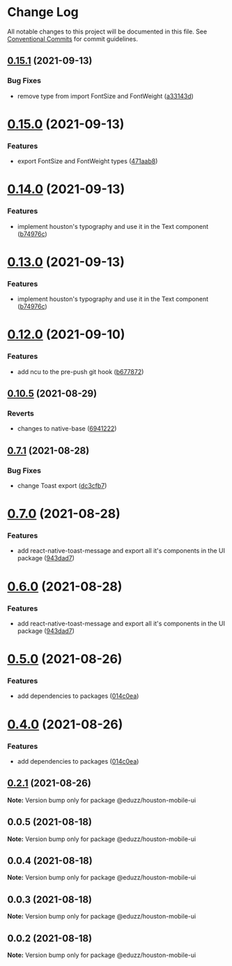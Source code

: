 # Change Log

All notable changes to this project will be documented in this file.
See [Conventional Commits](https://conventionalcommits.org) for commit guidelines.

## [0.15.1](https://github.com/eduzz/houston-mobile/compare/@eduzz/houston-mobile-ui@0.15.0...@eduzz/houston-mobile-ui@0.15.1) (2021-09-13)


### Bug Fixes

* remove type from import FontSize and FontWeight ([a33143d](https://github.com/eduzz/houston-mobile/commit/a33143d05ea931eb06c0fb5d9f0a1e4be752f0a9))





# [0.15.0](https://github.com/eduzz/houston-mobile/compare/@eduzz/houston-mobile-ui@0.14.0...@eduzz/houston-mobile-ui@0.15.0) (2021-09-13)


### Features

* export FontSize and FontWeight types ([471aab8](https://github.com/eduzz/houston-mobile/commit/471aab88ac21368528896d2c26f5eb83d07ba873))





# [0.14.0](https://github.com/eduzz/houston-mobile/compare/@eduzz/houston-mobile-ui@0.12.0...@eduzz/houston-mobile-ui@0.14.0) (2021-09-13)


### Features

* implement houston's typography and use it in the Text component ([b74976c](https://github.com/eduzz/houston-mobile/commit/b74976c150f1c4153d97f0d896aae466b98d904c))





# [0.13.0](https://github.com/eduzz/houston-mobile/compare/@eduzz/houston-mobile-ui@0.12.0...@eduzz/houston-mobile-ui@0.13.0) (2021-09-13)


### Features

* implement houston's typography and use it in the Text component ([b74976c](https://github.com/eduzz/houston-mobile/commit/b74976c150f1c4153d97f0d896aae466b98d904c))





# [0.12.0](https://github.com/eduzz/houston-mobile/compare/@eduzz/houston-mobile-ui@0.10.5...@eduzz/houston-mobile-ui@0.12.0) (2021-09-10)


### Features

* add ncu to the pre-push git hook ([b677872](https://github.com/eduzz/houston-mobile/commit/b677872f78e806d08dd9904da19a2a036bd29246))





## [0.10.5](https://github.com/eduzz/houston-mobile/compare/@eduzz/houston-mobile-ui@0.7.1...@eduzz/houston-mobile-ui@0.10.5) (2021-08-29)


### Reverts

* changes to native-base ([6941222](https://github.com/eduzz/houston-mobile/commit/69412222df864b26dc7dabf10eed17a6ff55d157))





## [0.7.1](https://github.com/eduzz/houston-mobile/compare/@eduzz/houston-mobile-ui@0.7.0...@eduzz/houston-mobile-ui@0.7.1) (2021-08-28)


### Bug Fixes

* change Toast export ([dc3cfb7](https://github.com/eduzz/houston-mobile/commit/dc3cfb7b60ffa1c8eba29d94eb76bcd769c06f0d))





# [0.7.0](https://github.com/eduzz/houston-mobile/compare/@eduzz/houston-mobile-ui@0.5.0...@eduzz/houston-mobile-ui@0.7.0) (2021-08-28)


### Features

* add react-native-toast-message and export all it's components in the UI package ([943dad7](https://github.com/eduzz/houston-mobile/commit/943dad7824a8bebfdaea307495fb3fed0caa5905))





# [0.6.0](https://github.com/eduzz/houston-mobile/compare/@eduzz/houston-mobile-ui@0.5.0...@eduzz/houston-mobile-ui@0.6.0) (2021-08-28)


### Features

* add react-native-toast-message and export all it's components in the UI package ([943dad7](https://github.com/eduzz/houston-mobile/commit/943dad7824a8bebfdaea307495fb3fed0caa5905))





# [0.5.0](https://github.com/eduzz/houston-mobile/compare/@eduzz/houston-mobile-ui@0.2.1...@eduzz/houston-mobile-ui@0.5.0) (2021-08-26)


### Features

* add dependencies to packages ([014c0ea](https://github.com/eduzz/houston-mobile/commit/014c0ea2b1caf71fbf1c1d4fffcd57837ecb42a3))





# [0.4.0](https://github.com/eduzz/houston-mobile/compare/@eduzz/houston-mobile-ui@0.2.1...@eduzz/houston-mobile-ui@0.4.0) (2021-08-26)


### Features

* add dependencies to packages ([014c0ea](https://github.com/eduzz/houston-mobile/commit/014c0ea2b1caf71fbf1c1d4fffcd57837ecb42a3))





## [0.2.1](https://github.com/eduzz/houston-mobile/compare/@eduzz/houston-mobile-ui@0.0.5...@eduzz/houston-mobile-ui@0.2.1) (2021-08-26)

**Note:** Version bump only for package @eduzz/houston-mobile-ui





## 0.0.5 (2021-08-18)

**Note:** Version bump only for package @eduzz/houston-mobile-ui





## 0.0.4 (2021-08-18)

**Note:** Version bump only for package @eduzz/houston-mobile-ui





## 0.0.3 (2021-08-18)

**Note:** Version bump only for package @eduzz/houston-mobile-ui





## 0.0.2 (2021-08-18)

**Note:** Version bump only for package @eduzz/houston-mobile-ui
